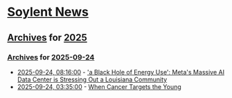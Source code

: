 # [Soylent News](../../../README.md)

## [Archives](../../index.md) for [2025](../index.md)

### [Archives](../../index.md) for [2025-09-24](index.md)

* [2025-09-24, 08:16:00](https://soylentnews.org/article.pl?sid=25/09/23/0557257&from=rss) - ['a Black Hole of Energy Use': Meta's Massive AI Data Center is Stressing Out a Louisiana Community](https://soylentnews.org/article.pl?sid=25/09/23/0557257&from=rss)
* [2025-09-24, 03:35:00](https://soylentnews.org/article.pl?sid=25/09/23/0552218&from=rss) - [When Cancer Targets the Young](https://soylentnews.org/article.pl?sid=25/09/23/0552218&from=rss)
